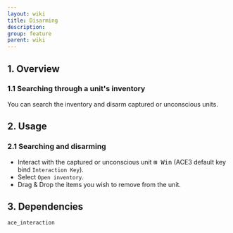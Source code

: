 ```yaml
---
layout: wiki
title: Disarming
description: 
group: feature
parent: wiki
---
```


## 1. Overview

### 1.1 Searching through a unit's inventory
You can search the inventory and disarm captured or unconscious units.

## 2. Usage

### 2.1 Searching and disarming
- Interact with the captured or unconscious unit <kbd>⊞ Win</kbd> (ACE3 default key bind `Interaction Key`).
- Select `Open inventory`.
- Drag & Drop the items you wish to remove from the unit.

## 3. Dependencies

`ace_interaction`
